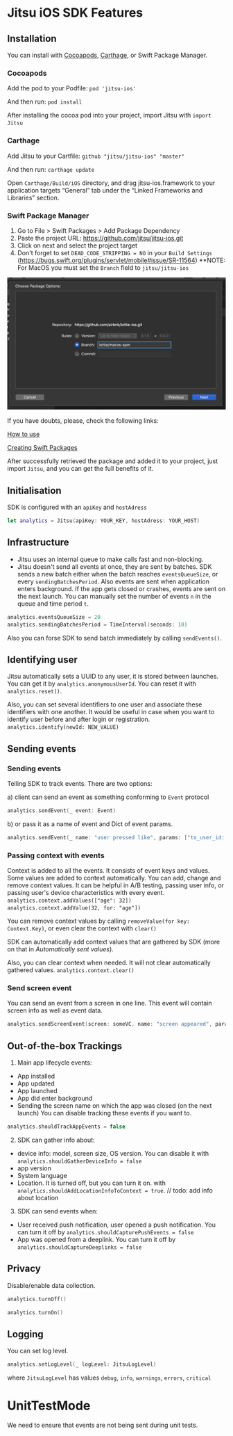 # Jitsu iOS SDK Features
 
 
## Installation
You can install with [Cocoapods](https://cocoapods.org), [Carthage](https://github.com/Carthage/Carthage), or Swift Package Manager.

### Cocoapods
Add the pod to your Podfile:
`pod 'jitsu-ios'`

And then run:
`pod install`

After installing the cocoa pod into your project, import Jitsu with
`import Jitsu`

### Carthage
Add Jitsu to your Cartfile:
`github "jitsu/jitsu-ios" "master"`

And then run:
`carthage update` 

Open `Carthage/Build/iOS` directory, and drag jitsu-ios.framework to your application targets “General” tab under the “Linked Frameworks and Libraries” section.

### Swift Package Manager
1. Go to File > Swift Packages > Add Package Dependency
2. Paste the project URL: https://github.com/jitsu/jitsu-ios.git
3. Click on next and select the project target
4. Don't forget to set `DEAD_CODE_STRIPPING = NO` in your `Build Settings` (https://bugs.swift.org/plugins/servlet/mobile#issue/SR-11564)
  **NOTE: For MacOS you must set the `Branch` field to `jitsu/jitsu-ios`
  
  <img src="_Gifs/spm-branch.png" alt="Example" width="600"/>

If you have doubts, please, check the following links:

[How to use](https://developer.apple.com/videos/play/wwdc2019/408/)

[Creating Swift Packages](https://developer.apple.com/videos/play/wwdc2019/410/)

After successfully retrieved the package and added it to your project, just import `Jitsu`, and you can get the full benefits of it.


## Initialisation
SDK is configured with an `apiKey` and `hostAdress`
```swift
let analytics = Jitsu(apiKey: YOUR_KEY, hostAdress: YOUR_HOST)
```

## Infrastructure
* Jitsu uses an internal queue to make calls fast and non-blocking.
* Jitsu doesn't send all events at once, they are sent by batches. SDK sends a new batch either when the batch reaches `eventsQueueSize`, or every `sendingBatchesPeriod`. Also events are sent when application enters background. If the app gets closed or crashes, events are sent on the next launch.
You can manually set the number of events `n` in the queue and time period `t`.
```swift
analytics.eventsQueueSize = 20
analytics.sendingBatchesPeriod = TimeInterval(seconds: 10)
```
Also you can forse SDK to send batch immediately by calling `sendEvents()`.


## Identifying user
Jitsu automatically sets a UUID to any user, it is stored between launches. You can get it by `analytics.anonymousUserId`. 
You can reset it with `analytics.reset()`.
 
Also, you can set several identifiers to one user and associate these identifiers with one another.
It would be useful in case when you want to identify user before and after login or registration.	
`analytics.identify(newId: NEW_VALUE)`

 
## Sending events

### Sending events
Telling SDK to track events. There are two options:

a) client can send an event as something conforming to `Event` protocol
```swift
analytics.sendEvent(_ event: Event)
```
b) or pass it as a name of event and Dict of event params.
```swift
analytics.sendEvent(_ name: "user pressed like", params: ["to_user_id: "NEW_VALUE"])
```

### Passing context with events
Context is added to all the events. It consists of event keys and values. Some values are added to context automatically.
You can add, change and remove context values. It can be helpful in A/B testing, passing user info, or passing user's device characteristics with every event.
`analytics.context.addValues(["age": 32])`
`analytics.context.addValue(32, for: "age"])`
 
You can remove context values by calling `removeValue(for key: Context.Key)`, or even clear the context with `clear()`

SDK can automatically add context values that are gathered by SDK (more on that in *Automatically sent values*).

Also, you can clear context when needed. It will not clear automatically gathered values. 
```analytics.context.clear()```
 
 
### Send screen event
You can send an event from a screen in one line. This event will contain screen info as well as event data. 
```swift
analytics.sendScreenEvent(screen: someVC, name: "screen appeared", params: ["foo": "bar"])
```
 
## Out-of-the-box Trackings
1) Main app lifecycle events:
- App installed
- App updated
- App launched
- App did enter background
- Sending the screen name on which the app was closed (on the next launch)
You can disable tracking these events if you want to.
```swift
analytics.shouldTrackAppEvents = false
```
 
2) SDK can gather info about:
* device info: model, screen size, OS version. You can disable it with 
`analytics.shouldGatherDeviceInfo = false`
* app version
* System language
* Location. It is turned off, but you can turn it on. with `analytics.shouldAddLocationInfoToContext = true`. // todo: add info about location

3) SDK can send events when: 
* User received push notification, user opened a push notification. You can turn it off by `analytics.shouldCapturePushEvents = false`
* App was opened from a deeplink. You can turn it off by `analytics.shouldCaptureDeeplinks = false`
 
## Privacy
Disable/enable data collection.

```swift
analytics.turnOff()
```

```swift
analytics.turnOn()
```
 
 
## Logging
You can set log level.
```swift
analytics.setLogLevel(_ logLevel: JitsuLogLevel)
```

where `JitsuLogLevel` has values `debug`, `info`, `warnings`, `errors`, `critical`
 
 
# UnitTestMode
We need to ensure that events are not being sent during unit tests.
 
